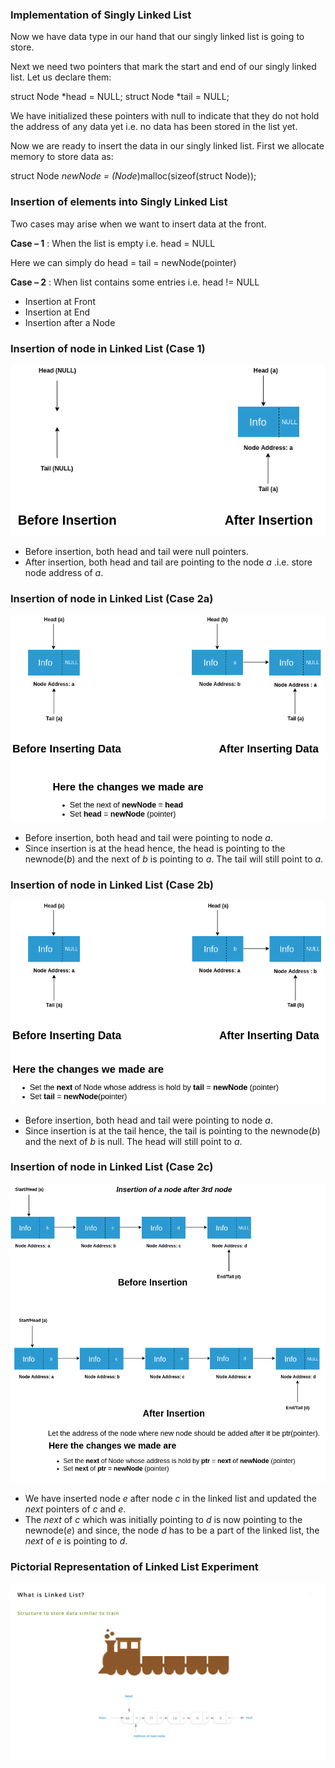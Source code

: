### Implementation of Singly Linked List

Now we have data type in our hand that our singly linked list is going to store.

Next we need two pointers that mark the start and end of our singly linked list. Let us declare them:

struct Node *head = NULL;
struct Node *tail = NULL;

We have initialized these pointers with null to indicate that they do not hold the address of any data yet i.e. no data has been stored in the list yet.

Now we are ready to insert the data in our singly linked list.
First we allocate memory to store data as:

struct Node *newNode = (Node*)malloc(sizeof(struct Node));

### Insertion of elements into Singly Linked List


Two cases may arise when we want to insert data at the front.

**Case – 1** : When the list is empty i.e. head = NULL

Here we can simply do head = tail = newNode(pointer)

**Case – 2** : When list contains some entries i.e. head != NULL

   - Insertion at Front
   - Insertion at End
   - Insertion after a Node

### Insertion of node in Linked List (Case 1)
<img src="images/insertion-1.png"/>

- Before insertion, both head and tail were null pointers.
- After insertion, both head and tail are pointing to the node *a* .i.e. store node address of *a*.

### Insertion of node in Linked List (Case 2a)
<img src="images/insertion-2a.png"/> 

- Before insertion, both head and tail were pointing to node *a*.
- Since insertion is at the head hence, the head is pointing to the newnode(*b*) and the next of *b* is pointing to *a*. The tail will still point to *a*.

### Insertion of node in Linked List (Case 2b)
<img src="images/insertion-2b.png"/> 

- Before insertion, both head and tail were pointing to node *a*.
- Since insertion is at the tail hence, the tail is pointing to the newnode(*b*) and the next of *b* is null. The head will still point to *a*.

### Insertion of node in Linked List (Case 2c)
<img src="images/insertion-2c.png"/> 

- We have inserted node *e* after node *c* in the linked list and updated the *next* pointers of *c* and *e*. 
- The *next* of *c* which was initially pointing to *d* is now pointing to the newnode(*e*) and since, the node *d* has to be a part of the linked list, the *next* of *e* is pointing to *d*.

### Pictorial Representation of Linked List Experiment
<img src="images/real-life.png"/> 
